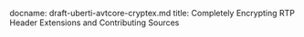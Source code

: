 docname: draft-uberti-avtcore-cryptex.md
title: Completely Encrypting RTP Header Extensions and Contributing Sources

